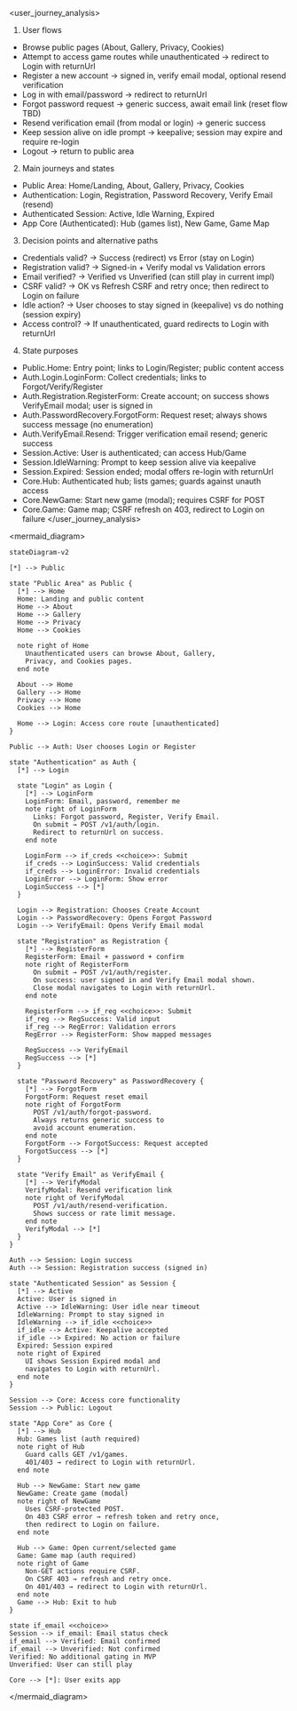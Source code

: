 <user_journey_analysis>
1) User flows
- Browse public pages (About, Gallery, Privacy, Cookies)
- Attempt to access game routes while unauthenticated → redirect to Login with returnUrl
- Register a new account → signed in, verify email modal, optional resend verification
- Log in with email/password → redirect to returnUrl
- Forgot password request → generic success, await email link (reset flow TBD)
- Resend verification email (from modal or login) → generic success
- Keep session alive on idle prompt → keepalive; session may expire and require re-login
- Logout → return to public area

2) Main journeys and states
- Public Area: Home/Landing, About, Gallery, Privacy, Cookies
- Authentication: Login, Registration, Password Recovery, Verify Email (resend)
- Authenticated Session: Active, Idle Warning, Expired
- App Core (Authenticated): Hub (games list), New Game, Game Map

3) Decision points and alternative paths
- Credentials valid? → Success (redirect) vs Error (stay on Login)
- Registration valid? → Signed-in + Verify modal vs Validation errors
- Email verified? → Verified vs Unverified (can still play in current impl)
- CSRF valid? → OK vs Refresh CSRF and retry once; then redirect to Login on failure
- Idle action? → User chooses to stay signed in (keepalive) vs do nothing (session expiry)
- Access control? → If unauthenticated, guard redirects to Login with returnUrl

4) State purposes
- Public.Home: Entry point; links to Login/Register; public content access
- Auth.Login.LoginForm: Collect credentials; links to Forgot/Verify/Register
- Auth.Registration.RegisterForm: Create account; on success shows VerifyEmail modal; user is signed in
- Auth.PasswordRecovery.ForgotForm: Request reset; always shows success message (no enumeration)
- Auth.VerifyEmail.Resend: Trigger verification email resend; generic success
- Session.Active: User is authenticated; can access Hub/Game
- Session.IdleWarning: Prompt to keep session alive via keepalive
- Session.Expired: Session ended; modal offers re-login with returnUrl
- Core.Hub: Authenticated hub; lists games; guards against unauth access
- Core.NewGame: Start new game (modal); requires CSRF for POST
- Core.Game: Game map; CSRF refresh on 403, redirect to Login on failure
</user_journey_analysis>

<mermaid_diagram>

```mermaid
stateDiagram-v2

[*] --> Public

state "Public Area" as Public {
  [*] --> Home
  Home: Landing and public content
  Home --> About
  Home --> Gallery
  Home --> Privacy
  Home --> Cookies

  note right of Home
    Unauthenticated users can browse About, Gallery,
    Privacy, and Cookies pages.
  end note

  About --> Home
  Gallery --> Home
  Privacy --> Home
  Cookies --> Home

  Home --> Login: Access core route [unauthenticated]
}

Public --> Auth: User chooses Login or Register

state "Authentication" as Auth {
  [*] --> Login

  state "Login" as Login {
    [*] --> LoginForm
    LoginForm: Email, password, remember me
    note right of LoginForm
      Links: Forgot password, Register, Verify Email.
      On submit → POST /v1/auth/login.
      Redirect to returnUrl on success.
    end note

    LoginForm --> if_creds <<choice>>: Submit
    if_creds --> LoginSuccess: Valid credentials
    if_creds --> LoginError: Invalid credentials
    LoginError --> LoginForm: Show error
    LoginSuccess --> [*]
  }

  Login --> Registration: Chooses Create Account
  Login --> PasswordRecovery: Opens Forgot Password
  Login --> VerifyEmail: Opens Verify Email modal

  state "Registration" as Registration {
    [*] --> RegisterForm
    RegisterForm: Email + password + confirm
    note right of RegisterForm
      On submit → POST /v1/auth/register.
      On success: user signed in and Verify Email modal shown.
      Close modal navigates to Login with returnUrl.
    end note

    RegisterForm --> if_reg <<choice>>: Submit
    if_reg --> RegSuccess: Valid input
    if_reg --> RegError: Validation errors
    RegError --> RegisterForm: Show mapped messages

    RegSuccess --> VerifyEmail
    RegSuccess --> [*]
  }

  state "Password Recovery" as PasswordRecovery {
    [*] --> ForgotForm
    ForgotForm: Request reset email
    note right of ForgotForm
      POST /v1/auth/forgot-password.
      Always returns generic success to
      avoid account enumeration.
    end note
    ForgotForm --> ForgotSuccess: Request accepted
    ForgotSuccess --> [*]
  }

  state "Verify Email" as VerifyEmail {
    [*] --> VerifyModal
    VerifyModal: Resend verification link
    note right of VerifyModal
      POST /v1/auth/resend-verification.
      Shows success or rate limit message.
    end note
    VerifyModal --> [*]
  }
}

Auth --> Session: Login success
Auth --> Session: Registration success (signed in)

state "Authenticated Session" as Session {
  [*] --> Active
  Active: User is signed in
  Active --> IdleWarning: User idle near timeout
  IdleWarning: Prompt to stay signed in
  IdleWarning --> if_idle <<choice>>
  if_idle --> Active: Keepalive accepted
  if_idle --> Expired: No action or failure
  Expired: Session expired
  note right of Expired
    UI shows Session Expired modal and
    navigates to Login with returnUrl.
  end note
}

Session --> Core: Access core functionality
Session --> Public: Logout

state "App Core" as Core {
  [*] --> Hub
  Hub: Games list (auth required)
  note right of Hub
    Guard calls GET /v1/games.
    401/403 → redirect to Login with returnUrl.
  end note

  Hub --> NewGame: Start new game
  NewGame: Create game (modal)
  note right of NewGame
    Uses CSRF-protected POST.
    On 403 CSRF error → refresh token and retry once,
    then redirect to Login on failure.
  end note

  Hub --> Game: Open current/selected game
  Game: Game map (auth required)
  note right of Game
    Non-GET actions require CSRF.
    On CSRF 403 → refresh and retry once.
    On 401/403 → redirect to Login with returnUrl.
  end note
  Game --> Hub: Exit to hub
}

state if_email <<choice>>
Session --> if_email: Email status check
if_email --> Verified: Email confirmed
if_email --> Unverified: Not confirmed
Verified: No additional gating in MVP
Unverified: User can still play

Core --> [*]: User exits app
```

</mermaid_diagram>

